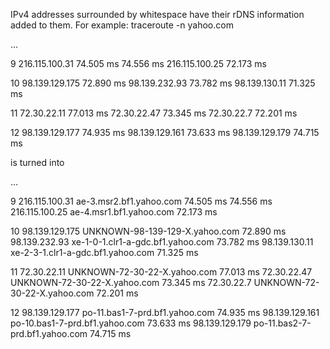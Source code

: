 IPv4 addresses surrounded by whitespace have their rDNS information added to them. For example:
traceroute -n yahoo.com

...
 
 9  216.115.100.31  74.505 ms  74.556 ms 216.115.100.25  72.173 ms

10  98.139.129.175  72.890 ms 98.139.232.93  73.782 ms 98.139.130.11  71.325 ms

11  72.30.22.11  77.013 ms 72.30.22.47  73.345 ms 72.30.22.7  72.201 ms

12  98.139.129.177  74.935 ms 98.139.129.161  73.633 ms 98.139.129.179  74.715 ms


is turned into 

...

9 216.115.100.31 ae-3.msr2.bf1.yahoo.com 74.505 ms 74.556 ms 216.115.100.25 ae-4.msr1.bf1.yahoo.com 72.173 ms 

10 98.139.129.175 UNKNOWN-98-139-129-X.yahoo.com 72.890 ms 98.139.232.93 xe-1-0-1.clr1-a-gdc.bf1.yahoo.com 73.782 ms 98.139.130.11 xe-2-3-1.clr1-a-gdc.bf1.yahoo.com 71.325 ms 

11 72.30.22.11 UNKNOWN-72-30-22-X.yahoo.com 77.013 ms 72.30.22.47 UNKNOWN-72-30-22-X.yahoo.com 73.345 ms 72.30.22.7 UNKNOWN-72-30-22-X.yahoo.com 72.201 ms 

12 98.139.129.177 po-11.bas1-7-prd.bf1.yahoo.com 74.935 ms 98.139.129.161 po-10.bas1-7-prd.bf1.yahoo.com 73.633 ms 98.139.129.179 po-11.bas2-7-prd.bf1.yahoo.com 74.715 ms

